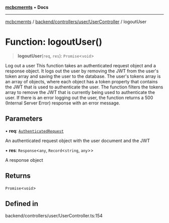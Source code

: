 [**mcbcmernts**](../../../../../README.md) • **Docs**

---

[mcbcmernts](../../../../../modules.md) /
[backend/controllers/user/UserController](../README.md) / logoutUser

# Function: logoutUser()

> **logoutUser**(`req`, `res`): `Promise`\<`void`\>

Log out a user This function takes an authenticated request object and a
response object. It logs out the user by removing the JWT from the user's token
array and saving the user to the database. The user's tokens array is an array
of objects, where each object has a token property that contains the JWT that is
used to authenticate the user. The function filters the tokens array to remove
the JWT that is currently being used to authenticate the user. If there is an
error logging out the user, the function returns a 500 (Internal Server Error)
response with an error message.

## Parameters

• **req**:
[`AuthenticatedRequest`](../../../../middleware/authMiddleware/interfaces/AuthenticatedRequest.md)

An authenticated request object with the user document and the JWT

• **res**: `Response`\<`any`, `Record`\<`string`, `any`\>\>

A response object

## Returns

`Promise`\<`void`\>

## Defined in

backend/controllers/user/UserController.ts:154
